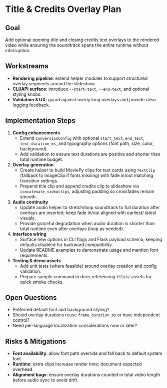 # Title & Credits Overlay Plan

## Goal
Add optional opening title and closing credits text overlays to the rendered video while ensuring the soundtrack spans the entire runtime without interruption.

## Workstreams
- **Rendering pipeline**: extend helper modules to support structured overlay segments around the slideshow.
- **CLI/API surface**: introduce `--start-text`, `--end-text`, and optional styling knobs.
- **Validation & UX**: guard against overly long overlays and provide clear logging feedback.

## Implementation Steps
1. **Config enhancements**
   - Extend `ConversionConfig` with optional `start_text`, `end_text`, `text_duration_ms`, and typography options (font path, size, color, background).
   - Add validation to ensure text durations are positive and shorter than total runtime budget.
2. **Overlay generation**
   - Create helper to build MoviePy clips for text cards using `TextClip` (fallback to ImageClip if fonts missing) with fade in/out matching transition settings.
   - Prepend title clip and append credits clip to slideshow via `concatenate_videoclips`, adjusting padding so crossfades remain smooth.
3. **Audio continuity**
   - Update audio helper to stretch/loop soundtrack to full duration after overlays are inserted; keep fade in/out aligned with earliest/ latest visuals.
   - Provide graceful degradation when audio duration is shorter than total runtime even after overlays (loop as needed).
4. **Interface wiring**
   - Surface new options in CLI flags and Flask payload schema, keeping defaults disabled for backward compatibility.
   - Update README examples to demonstrate usage and mention font requirements.
5. **Testing & demo assets**
   - Add unit tests (where feasible) around overlay creation and config validation.
   - Prepare sample command in docs referencing `files/` assets for quick smoke checks.

## Open Questions
- Preferred default font and background styling?
- Should overlay durations reuse `frame_duration_ms` or have independent control?
- Need per-language localization considerations now or later?

## Risks & Mitigations
- **Font availability**: allow font path override and fall back to default system font.
- **Runtime**: extra clips increase render time; document expected overhead.
- **Alignment bugs**: ensure overlay durations counted in total video length before audio sync to avoid drift.
